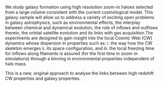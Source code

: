 We study galaxy formation using high resolution zoom-in haloes selected from a large volume consistent with the current cosmological model.  This galaxy sample will allow us to address a variety of exciting open problems in galaxy astrophysics, such as environmental effects, the interplay between chemical and dynamical evolution, the role of inflows and outflows therein, the orbital satellite evolution and its links with gas acquisition.The experiments are designed to gain insight into the local Cosmic Web (CW) dynamics whose dispersion in properties such as: 
  i. the way  how the CW skeleton emerges
  ii. its space configuration, and
  iii. the local freezing time for inflows along filaments is assured  (for the first time in zoom-in simulations) through a  binning in environmental properties independent of halo mass.
  
 This is a new, original approach to analyse the links between high redshift CW properties and galaxy properties.
